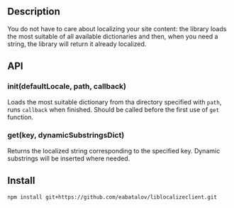 ## Description

You do not have to care about localizing your site content: the library
loads the most suitable of all available dictionaries and then, when you need a string, 
the library will return it already localized.

## API
### init(defaultLocale, path, callback)

Loads the most suitable dictionary from tha directory specified with `path`, runs `callback` when finished. 
Should be called before the first use of `get` function.

### get(key, dynamicSubstringsDict)

Returns the localized string corresponding to the specified key. Dynamic substrings will be inserted where needed.

## Install

`npm install git+https://github.com/eabatalov/liblocalizeclient.git`

